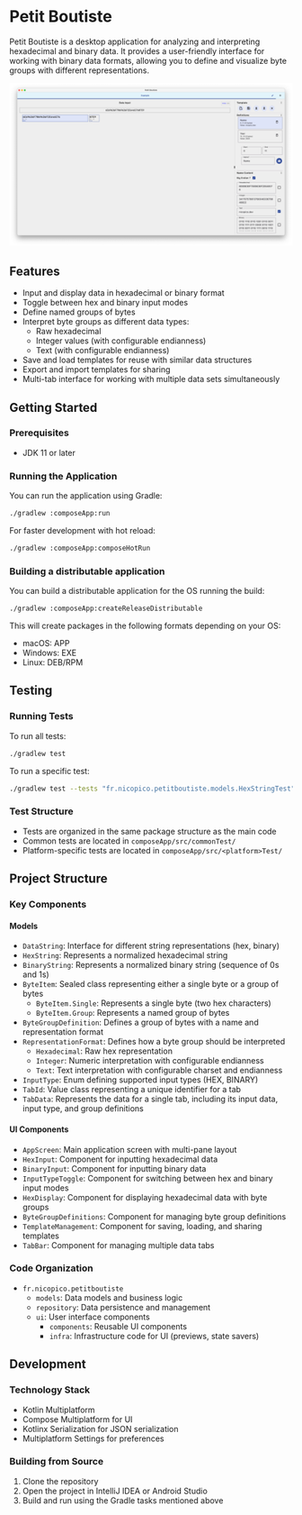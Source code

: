 # Petit Boutiste

Petit Boutiste is a desktop application for analyzing and interpreting hexadecimal and binary data. It provides a user-friendly interface for working with binary data formats, allowing you to define and visualize byte groups with different representations.

![screenshot.png](screenshot.png)

## Features

- Input and display data in hexadecimal or binary format
- Toggle between hex and binary input modes
- Define named groups of bytes
- Interpret byte groups as different data types:
  - Raw hexadecimal
  - Integer values (with configurable endianness)
  - Text (with configurable endianness)
- Save and load templates for reuse with similar data structures
- Export and import templates for sharing
- Multi-tab interface for working with multiple data sets simultaneously

## Getting Started

### Prerequisites

- JDK 11 or later

### Running the Application

You can run the application using Gradle:

```bash
./gradlew :composeApp:run
```

For faster development with hot reload:

```bash
./gradlew :composeApp:composeHotRun
```

### Building a distributable application

You can build a distributable application for the OS running the build:

```bash
./gradlew :composeApp:createReleaseDistributable
```

This will create packages in the following formats depending on your OS:
- macOS: APP
- Windows: EXE
- Linux: DEB/RPM

## Testing

### Running Tests

To run all tests:

```bash
./gradlew test
```

To run a specific test:

```bash
./gradlew test --tests "fr.nicopico.petitboutiste.models.HexStringTest"
```

### Test Structure

- Tests are organized in the same package structure as the main code
- Common tests are located in `composeApp/src/commonTest/`
- Platform-specific tests are located in `composeApp/src/<platform>Test/`

## Project Structure

### Key Components

#### Models

- `DataString`: Interface for different string representations (hex, binary)
- `HexString`: Represents a normalized hexadecimal string
- `BinaryString`: Represents a normalized binary string (sequence of 0s and 1s)
- `ByteItem`: Sealed class representing either a single byte or a group of bytes
  - `ByteItem.Single`: Represents a single byte (two hex characters)
  - `ByteItem.Group`: Represents a named group of bytes
- `ByteGroupDefinition`: Defines a group of bytes with a name and representation format
- `RepresentationFormat`: Defines how a byte group should be interpreted
  - `Hexadecimal`: Raw hex representation
  - `Integer`: Numeric interpretation with configurable endianness
  - `Text`: Text interpretation with configurable charset and endianness
- `InputType`: Enum defining supported input types (HEX, BINARY)
- `TabId`: Value class representing a unique identifier for a tab
- `TabData`: Represents the data for a single tab, including its input data, input type, and group definitions

#### UI Components

- `AppScreen`: Main application screen with multi-pane layout
- `HexInput`: Component for inputting hexadecimal data
- `BinaryInput`: Component for inputting binary data
- `InputTypeToggle`: Component for switching between hex and binary input modes
- `HexDisplay`: Component for displaying hexadecimal data with byte groups
- `ByteGroupDefinitions`: Component for managing byte group definitions
- `TemplateManagement`: Component for saving, loading, and sharing templates
- `TabBar`: Component for managing multiple data tabs

### Code Organization

- `fr.nicopico.petitboutiste`
  - `models`: Data models and business logic
  - `repository`: Data persistence and management
  - `ui`: User interface components
    - `components`: Reusable UI components
    - `infra`: Infrastructure code for UI (previews, state savers)

## Development

### Technology Stack

- Kotlin Multiplatform
- Compose Multiplatform for UI
- Kotlinx Serialization for JSON serialization
- Multiplatform Settings for preferences

### Building from Source

1. Clone the repository
2. Open the project in IntelliJ IDEA or Android Studio
3. Build and run using the Gradle tasks mentioned above
